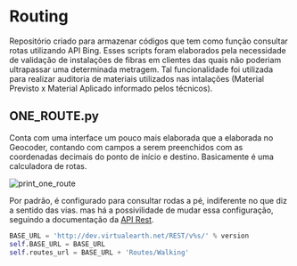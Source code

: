 # Routing
Repositório criado para armazenar códigos que tem como função consultar rotas utilizando API Bing. Esses scripts foram elaborados pela necessidade de validação de instalações de fibras em clientes das quais não poderiam ultrapassar uma determinada metragem. Tal funcionalidade foi utilizada para realizar auditoria de materiais utilizados nas intalações (Material Previsto x Material Aplicado informado pelos técnicos).

## ONE_ROUTE.py

Conta com uma interface um pouco mais elaborada que a elaborada no Geocoder, contando com campos a serem preenchidos com as coordenadas decimais do ponto de início e destino. Basicamente é uma calculadora de rotas.

![print_one_route](https://github.com/sergiusfelipe/Imagens/blob/main/Anota%C3%A7%C3%A3o%202021-09-22%201507319.png)

Por padrão, é configurado para consultar rodas a pé, indiferente no que diz a sentido das vias. mas há a possivilidade de mudar essa configuração, seguindo a documentação da [API Rest](https://docs.microsoft.com/en-us/bingmaps/rest-services/routes/calculate-a-route?redirectedfrom=MSDN).

```python
BASE_URL = 'http://dev.virtualearth.net/REST/v%s/' % version
self.BASE_URL = BASE_URL
self.routes_url = BASE_URL + 'Routes/Walking'
```
